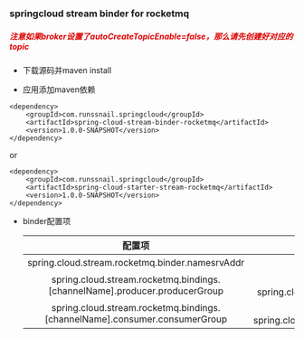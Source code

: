 ### springcloud stream binder for rocketmq

##### <font color="#dd0000">**注意如果broker设置了autoCreateTopicEnable=false，那么请先创建好对应的topic**</font>

* 下载源码并maven install


* 应用添加maven依赖

```
<dependency>
    <groupId>com.runssnail.springcloud</groupId>
    <artifactId>spring-cloud-stream-binder-rocketmq</artifactId>
    <version>1.0.0-SNAPSHOT</version>
</dependency>
```

or

```
<dependency>
    <groupId>com.runssnail.springcloud</groupId>
    <artifactId>spring-cloud-starter-stream-rocketmq</artifactId>
    <version>1.0.0-SNAPSHOT</version>
</dependency>

```

* binder配置项

    配置项 | 说明 |
    :---: | :---: |
    spring.cloud.stream.rocketmq.binder.namesrvAddr | namesrv地址，例如：localhost:9876 |
    spring.cloud.stream.rocketmq.bindings.[channelName].producer.producerGroup | 生产者组名，接入应用必须设置，例如：spring.cloud.stream.rocketmq.bindings.sleuth.producer.producerGroup=zipkin |
    spring.cloud.stream.rocketmq.bindings.[channelName].consumer.consumerGroup | 消费者组名，zipkin-server必须设置，例如：spring.cloud.stream.rocketmq.bindings.sleuth.consumer.consumerGroup=zipkin |
     
 